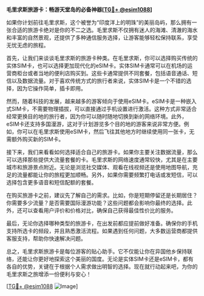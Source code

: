 **毛里求斯旅游卡：畅游天堂岛的必备神器[[TG💪+ @esim1088](https://t.me/s/esim1088)]**

如果你计划前往毛里求斯，这个被誉为“印度洋上的明珠”的美丽岛屿，那么拥有一张合适的旅游卡绝对是你的不二之选。毛里求斯不仅拥有迷人的海滩、清澈的海水和丰富的自然景观，还提供了多种通信服务选择，让游客能够轻松保持联系，享受无忧无虑的旅程。

首先，让我们来谈谈毛里求斯的旅游卡种类。在毛里求斯，你可以选择购买传统的实体SIM卡，也可以选择更加现代化的eSIM卡。实体SIM卡通常可以在机场的运营商柜台或者当地的便利店购买到。这些卡通常提供不同套餐，包括语音通话、短信以及数据流量。对于喜欢传统方式的旅行者来说，实体SIM卡是一个不错的选择，因为它操作简单，插卡即用。

然而，随着科技的发展，越来越多的游客倾向于使用eSIM卡。eSIM卡是一种嵌入式SIM卡，不需要物理插拔，可以直接通过手机设置进行激活。这种方式非常适合经常更换目的地的旅行者，因为你可以随时随地切换到新的网络环境。此外，eSIM卡还支持多国漫游，这对于计划游览多个目的地的游客来说非常方便。例如，你可以在毛里求斯使用eSIM卡，然后飞往其他地方时继续使用同一张卡，无需额外购买新的SIM卡。

接下来，我们来看看如何选择适合自己的旅游卡。如果你主要关注数据流量，那么可以选择那些提供大流量套餐的卡。毛里求斯的网络速度通常较快，尤其是在主要城市和旅游景点附近。无论是浏览社交媒体、观看在线视频还是使用地图导航，充足的流量都能让你的旅程更加顺畅。另外，如果你需要频繁打电话或发短信，可以选择包含更多语音和短信配额的套餐。

在购买旅游卡之前，建议先了解自己的需求。比如，你是短期停留还是长期居住？你需要多少流量？是否需要国际漫游功能？这些问题都会影响你最终的选择。此外，还可以查看用户评价和价格对比，确保自己获得最佳性价比的服务。

最后，无论你选择哪种类型的旅游卡，在出发前都应提前做好准备。确保你的手机支持所选卡的频段，并且熟悉激活流程。如果遇到任何问题，大多数运营商都提供客服支持，帮助你快速解决问题。

总之，毛里求斯旅游卡是每位游客的贴心助手。它不仅能让你在异国他乡保持联络，还能让你更好地探索这个美丽的国度。无论是实体SIM卡还是eSIM卡，都有各自的优势，关键在于根据个人需求做出明智的选择。现在就行动起来吧，为你的毛里求斯之旅增添一份便利与安心！

[[TG💪+ @esim1088](https://t.me/s/esim1088) ![Image](https://i.postimg.cc/4NQfJmqS/Snipaste-2025-05-13-00-14-12.png)]
